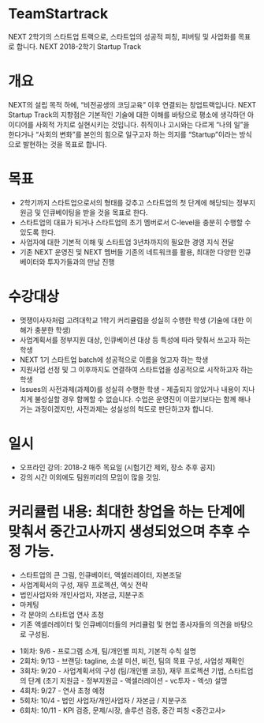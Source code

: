 # TeamStartrack
NEXT 2학기의 스타트업 트랙으로, 스타트업의 성공적 피칭, 피버팅 및 사업화를 목표로 합니다.
NEXT 2018-2학기 Startup Track

# 개요
NEXT의 설립 목적 하에, “비전공생의 코딩교육” 이후 연결되는 창업트랙입니다. NEXT Startup Track의 지향점은 기본적인 기술에 대한 이해를 바탕으로 평소에 생각하던 아이디어를 사회적 가치로 실현시키는 것입니다. 취직이나 고시와는 다르게 “나의 일”을 한다거나 “사회의 변화”를 본인의 힘으로 일구고자 하는 의지를 “Startup”이라는 방식으로 발현하는 것을 목표로 합니다. 

# 목표
- 2학기까지 스타트업으로서의 형태를 갖추고 스타트업의 첫 단계에 해당되는 정부지원금 및 인큐베이팅을 받을 것을 목표로 한다.
- 스타트업의 대표가 되거나 스타트업의 초기 멤버로서 C-level을 충분히 수행할 수 있도록 한다.
- 사업자에 대한 기본적 이해 및 스타트업 3년차까지의 필요한 경영 지식 전달
- 기존 NEXT 운영진 및 NEXT 멤버들 기존의 네트워크를 활용, 최대한 다양한 인큐베이터와 투자가들과의 만남 진행

# 수강대상
* 멋쟁이사자처럼 고려대학교 1학기 커리큘럼을 성실히 수행한 학생 (기술에 대한 이해가 충분한 학생)
* 사업계획서를 정부지원 대상, 인큐베이션 대상 등 특성에 따라 맞춰서 쓰고자 하는 학생
* NEXT 1기 스타트업 batch에 성공적으로 이름을 얹고자 하는 학생
* 지원사업 선정 및 그 이후까지도 연결하여 스타트업을 성공적으로 시작하고자 하는 학생
* Issues의 사전과제(과제0)를 성실히 수행한 학생 - 제출되지 않았거나 내용이 지나치게 불성실할 경우 함께할 수 없습니다. 수업은 운영진이 이끌기보다는 함께 해나가는 과정이겠지만, 사전과제는 성실성의 척도로 판단하고자 합니다.

# 일시
* 오프라인 강의: 2018-2 매주 목요일 (시험기간 제외, 장소 추후 공지)
* 강의 시간 이외에도 팀원끼리의 모임이 많을 것임.

# 커리큘럼 내용: 최대한 창업을 하는 단계에 맞춰서 중간고사까지 생성되었으며 추후 수정 가능.
* 스타트업의 큰 그림, 인큐베이터, 액셀러레이터, 자본조달
* 사업계획서의 구성, 재무 프로젝션, 엑싯 전략
* 법인사업자와 개인사업자, 자본금, 지분구조
* 마케팅
* 각 분야의 스타트업 연사 초청
* 기존 액셀러레이터 및 인큐베이터들의 커리큘럼 및 현업 종사자들의 의견을 바탕으로 구성됨.

- 1회차: 9/6 - 프로그램 소개, 팀/개인별 피치, 기본적 수칙 설명
- 2회차: 9/13 - 브랜딩: tagline, 소셜 미션, 비전, 팀의 목표 구성, 사업성 재확인
- 3회차: 9/20 - 사업계획서의 구성 (팀/개인별 코칭), 재무 프로젝션 기법, 스타트업의 단계 (초기 지원금 - 정부지원금 - 액셀러레이션 - vc투자 - 엑싯) 설명
- 4회차: 9/27 - 연사 초청 예정
- 5회차: 10/4 - 법인 사업자/개인사업자 / 자본금 / 지분구조
- 6회차: 10/11 - KPI 검증, 문제/시장, 솔루션 검증, 중간 피칭
<중간고사>
